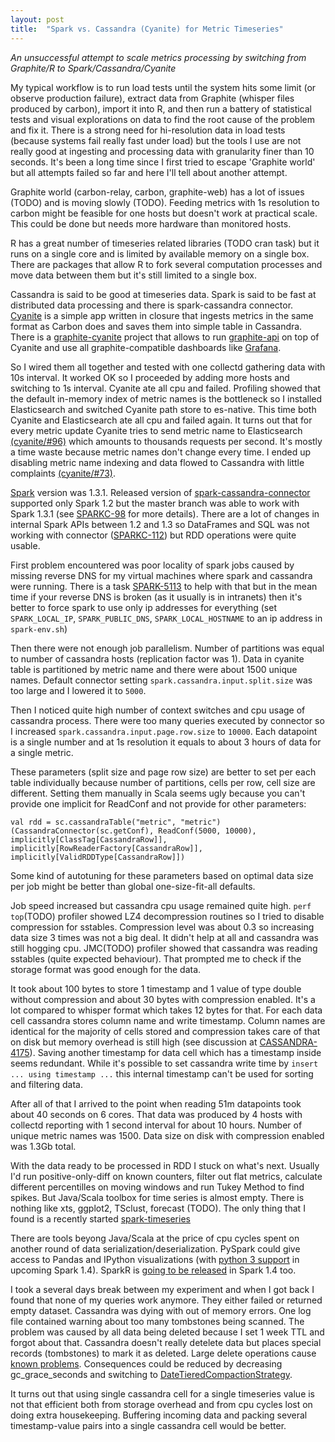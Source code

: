 ```yaml
---
layout: post
title:  "Spark vs. Cassandra (Cyanite) for Metric Timeseries"
---
```


_An unsuccessful attempt to scale metrics processing by switching from Graphite/R to Spark/Cassandra/Cyanite_

My typical workflow is to run load tests until the system hits some limit (or observe production failure), extract data from Graphite (whisper files produced by carbon), import it into R, and then run a battery of statistical tests and visual explorations on data to find the root cause of the problem and fix it. There is a strong need for hi-resolution data in load tests (because systems fail really fast under load) but the tools I use are not really good at ingesting and processing data with granularity finer than 10 seconds. It's been a long time since I first tried to escape 'Graphite world' but all attempts failed so far and here I'll tell about another attempt.

Graphite world (carbon-relay, carbon, graphite-web) has a lot of issues (TODO) and is moving slowly (TODO). Feeding metrics with 1s resolution to carbon might be feasible for one hosts but doesn't work at practical scale. This could be done but needs more hardware than monitored hosts.

R has a great number of timeseries related libraries (TODO cran task) but it runs on a single core and is limited by available memory on a single box. There are packages that allow R to fork several computation processes and move data between them but it's still limited to a single box.

Cassandra is said to be good at timeseries data. Spark is said to be fast at distributed data processing and there is spark-cassandra connector. [Cyanite](https://github.com/pyr/cyanite/) is a simple app written in closure that ingests metrics in the same format as Carbon does and saves them into simple table in Cassandra. There is a [graphite-cyanite](https://github.com/brutasse/graphite-cyanite) project that allows to run [graphite-api](https://github.com/brutasse/graphite-api) on top of Cyanite and use all graphite-compatible dashboards like [Grafana](http://grafana.org/).

So I wired them all together and tested with one collectd gathering data with 10s interval. It worked OK so I proceeded by adding more hosts and switching to 1s interval. Cyanite ate all cpu and failed. Profiling showed that the default in-memory index of metric names is the bottleneck so I installed Elasticsearch and switched Cyanite path store to es-native. This time both Cyanite and Elasticsearch ate all cpu and failed again. It turns out that for every metric update Cyanite tries to send metric name to Elasticsearch [(cyanite/#96)](https://github.com/pyr/cyanite/issues/96) which amounts to thousands requests per second. It's mostly a time waste because metric names don't change every time. I ended up disabling metric name indexing and data flowed to Cassandra with little complaints [(cyanite/#73)](https://github.com/pyr/cyanite/issues/73).

[Spark](http://spark.apache.org/) version was 1.3.1. Released version of [spark-cassandra-connector](https://github.com/datastax/spark-cassandra-connector) supported only Spark 1.2 but the master branch was able to work with Spark 1.3.1 (see [SPARKC-98](https://datastax-oss.atlassian.net/browse/SPARKC-98) for more details). There are a lot of changes in internal Spark APIs between 1.2 and 1.3 so DataFrames and SQL was not working with connector ([SPARKC-112](https://datastax-oss.atlassian.net/browse/SPARKC-112)) but RDD operations were quite usable.

First problem encountered was poor locality of spark jobs caused by missing reverse DNS for my virtual machines where spark and cassandra were running. There is a task [SPARK-5113](https://issues.apache.org/jira/browse/SPARK-5113) to help with that but in the mean time if your reverse DNS is broken (as it usually is in intranets) then it's better to force spark to use only ip addresses for everything (set `SPARK_LOCAL_IP`, `SPARK_PUBLIC_DNS`, `SPARK_LOCAL_HOSTNAME` to an ip address in `spark-env.sh`)

Then there were not enough job parallelism. Number of partitions was equal to number of cassandra hosts (replication factor was 1). Data in cyanite table is partitioned by metric name and there were about 1500 unique names. Default connector setting `spark.cassandra.input.split.size` was too large and I lowered it to `5000`.

Then I noticed quite high number of context switches and cpu usage of cassandra process. There were too many queries executed by connector so I increased `spark.cassandra.input.page.row.size` to `10000`. Each datapoint is a single number and at 1s resolution it equals to about 3 hours of data for a single metric.

These parameters (split size and page row size) are better to set per each table individually because number of partitions, cells per row, cell size are different. Setting them manually in Scala seems ugly because you can't provide one implicit for ReadConf and not provide for other parameters:

`val rdd = sc.cassandraTable("metric", "metric")(CassandraConnector(sc.getConf), ReadConf(5000, 10000), implicitly[ClassTag[CassandraRow]], implicitly[RowReaderFactory[CassandraRow]], implicitly[ValidRDDType[CassandraRow]])`

Some kind of autotuning for these parameters based on optimal data size per job might be better than global one-size-fit-all defaults.

Job speed increased but cassandra cpu usage remained quite high. `perf top`(TODO) profiler showed LZ4 decompression routines so I tried to disable compression for sstables. Compression level was about 0.3 so increasing data size 3 times was not a big deal. It didn't help at all and cassandra was still hogging cpu. JMC(TODO) profiler showed that cassandra was reading sstables (quite expected behaviour). That prompted me to check if the storage format was good enough for the data.

It took about 100 bytes to store 1 timestamp and 1 value of type double without compression and about 30 bytes with compression enabled. It's a lot compared to whisper format which takes 12 bytes for that. For each data cell cassandra stores column name and write timestamp. Column names are identical for the majority of cells stored and compression takes care of that on disk but memory overhead is still high (see discussion at [CASSANDRA-4175](https://issues.apache.org/jira/browse/CASSANDRA-4175)). Saving another timestamp for data cell which has a timestamp inside seems redundant. While it's possible to set cassandra write time by `insert ... using timestamp ...` this internal timestamp can't be used for sorting and filtering data.

After all of that I arrived to the point when reading 51m datapoints took about 40 seconds on 6 cores. That data was produced by 4 hosts with collectd reporting with 1 second interval for about 10 hours. Number of unique metric names was 1500. Data size on disk with compression enabled was 1.3Gb total.

With the data ready to be processed in RDD I stuck on what's next. Usually I'd run positive-only-diff on known counters, filter out flat metrics, calculate different percentilles on moving windows and run Tukey Method to find spikes. But Java/Scala toolbox for time series is almost empty. There is nothing like xts, ggplot2, TSclust, forecast (TODO). The only thing that I found is a recently started [spark-timeseries](https://github.com/cloudera/spark-timeseries)

There are tools beyong Java/Scala at the price of cpu cycles spent on another round of data serialization/deserialization. PySpark could give access to Pandas and IPython visualizations (with [python 3 support](https://issues.apache.org/jira/browse/SPARK-4897) in upcoming Spark 1.4). SparkR is [going to be released](https://issues.apache.org/jira/browse/SPARK-5654) in Spark 1.4 too.

I took a several days break between my experiment and when I got back I found that none of my queries work anymore. They either failed or returned empty dataset. Cassandra was dying with out of memory errors. One log file contained warning about too many tombstones being scanned. The problem was caused by all data being deleted because I set 1 week TTL and forgot about that. Cassandra doesn't really detelete data but places special records (tombstones) to mark it as deleted. Large delete operations cause [known problems](https://lostechies.com/ryansvihla/2014/10/20/domain-modeling-around-deletes-or-using-cassandra-as-a-queue-even-when-you-know-better/). Consequences could be reduced by decreasing gc_grace_seconds and switching to [DateTieredCompactionStrategy](http://www.datastax.com/dev/blog/datetieredcompactionstrategy).

It turns out that using single cassandra cell for a single timeseries value is not that efficient both from storage overhead and from cpu cycles lost on doing extra housekeeping. Buffering incoming data and packing several timestamp-value pairs into a single cassandra cell would be better.